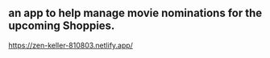## an app to help manage movie nominations for the upcoming Shoppies.
 https://zen-keller-810803.netlify.app/
 

